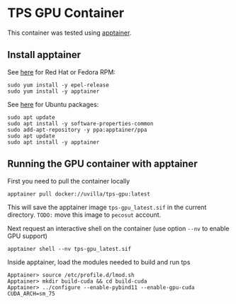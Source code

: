 # TPS GPU Container

This container was tested using [apptainer](https://apptainer.org).

## Install apptainer

See [here](https://apptainer.org/docs/admin/main/installation.html#install-rpm-from-epel-or-fedora) for Red Hat or Fedora RPM:

```
sudo yum install -y epel-release
sudo yum install -y apptainer
```

See [here](https://apptainer.org/docs/admin/main/installation.html#install-rpm-from-epel-or-fedora) for Ubuntu packages:

```
sudo apt update
sudo apt install -y software-properties-common
sudo add-apt-repository -y ppa:apptainer/ppa
sudo apt update
sudo apt install -y apptainer
```

## Running the GPU container with apptainer

First you need to pull the container locally

```
apptainer pull docker://uvilla/tps-gpu:latest
```

This will save the apptainer image `tps-gpu_latest.sif` in the current directory.
`TODO:` move this image to `pecosut` account.

Next request an interactive shell on the container (use option `--nv` to enable GPU support)

```
apptainer shell --nv tps-gpu_latest.sif
```

Inside apptainer, load the modules needed to build and run tps

```
Apptainer> source /etc/profile.d/lmod.sh
Apptainer> mkdir build-cuda && cd build-cuda
Apptainer> ../configure --enable-pybind11 --enable-gpu-cuda CUDA_ARCH=sm_75
```